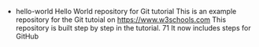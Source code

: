 * hello-world
Hello World repository for Git tutorial
This is an example repository for the Git tutoial on https://www.w3schools.com
This repository is built step by step in the tutorial.
71
It now includes steps for GitHub
